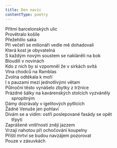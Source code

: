 ```yaml
---
title: Den navíc
contentType: poetry
---
```


<section>

Přítmí barcelonských ulic  
Provětralo košile  
Přežehlilo saka  
Při večeři se milionáři vedle mě dohadovali  
Která kost je obyvatelná  
S každým novým soustem se nakláněli na bok  
Bloudili v novinách  
Kdo z nich by si vzpomněl že v sirkách svítá  
Vlna chodců na Ramblas  
Zvolna odtékala k moři  
I s pauzami mezi jednotlivými větam  
Půlnoční těsto vynášelo zbytky z tržnice  
Prázdné šálky na kavárenských stolcích vyzváněly  
     spropitným  
Dámy dozrávaly v igelitových pytlících  
Žádné Venuše jen pohlaví  
Dívám se a vidím: ostří poslepované fasády se opět  
     třpytí  
Zaprášené vnitřnosti znějí jazzem  
Vrzají nahotou při ochočování koupelny  
Příští mrtví se budou navzájem pozorovat  
Pouze v zásuvkách

</section>
